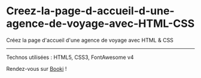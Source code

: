 # Creez-la-page-d-accueil-d-une-agence-de-voyage-avec-HTML-CSS
Créez la page d'accueil d'une agence de voyage avec HTML &amp; CSS

---------------------------

Technos utilisées : HTML5, CSS3, FontAwesome v4

Rendez-vous sur [Booki](https://fano-official.github.io/Creez-la-page-d-accueil-d-une-agence-de-voyage-avec-HTML-CSS/) !
